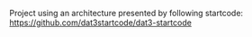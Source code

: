 Project using an architecture presented by following startcode: https://github.com/dat3startcode/dat3-startcode

